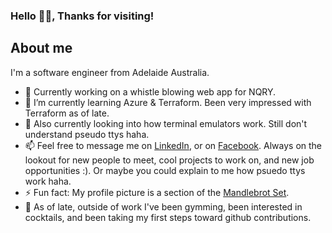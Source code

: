 ### Hello 🙋‍♂️, Thanks for visiting!
## About me
I'm a software engineer from Adelaide Australia.
- 🔭 Currently working on a whistle blowing web app for NQRY.
- 🌱 I’m currently learning Azure & Terraform. Been very impressed with Terraform as of late.
- 🤔 Also currently looking into how terminal emulators work. Still don't understand pseudo ttys haha.
- 📫 Feel free to message me on [LinkedIn](https://www.linkedin.com/in/huydo1999/), or on [Facebook](https://www.facebook.com/huy.do.315/). Always on the lookout for new people to meet, cool projects to work on, and new job opportunities :). Or maybe you could explain to me how psuedo ttys work haha.
- ⚡ Fun fact: My profile picture is a section of the [Mandlebrot Set](https://en.wikipedia.org/wiki/Mandelbrot_set).
- 🏡 As of late, outside of work I've been gymming, been interested in cocktails, and been taking my first steps toward github contributions.
